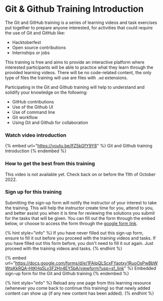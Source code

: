 # Git & Github Training Introduction

The Git and GitHub training is a series of learning videos and task exercises put together to prepare anyone interested, for activities that could require the use of Git and GitHub like:

* Hacktoberfest
* Open source contributions
* Internships or jobs

This training is free and aims to provide an interactive platform where interested participants will be able to practice what they learn through the provided learning videos. There will be no code-related content, the only type of files the training will use are files with `.md` extensions.

Participating in the Git and Github training will help to understand and solidify your knowledge on the following:

* GitHub contributions
* Use of the Github UI
* Use of command line
* Git workflow
* Using Git and Github for collaboration

### Watch video introduction

{% embed url="https://youtu.be/lfZ5kGfY9Y8" %}
Git and Github training Introduction
{% endembed %}

### How to get the best from this training

This video is not available yet. Check back on or before the 11th of October 2022.

### Sign up for this training

Submitting the sign-up form will notify the instructor of your interest to take the training. This will help the instructor create time for you, attend to you, and better assist you when it is time for reviewing the solutions you submit for the tasks that will be given. You can fill out the form through the embed below, or choose to access the form through the [google form link](https://docs.google.com/forms/d/e/1FAIpQLScxFYaotxy1RuoOsPwBbWWtsKkRQA-HtKHq5Lv3F2Hn4EY5bA/viewform?usp=sf\_link).

{% hint style="info" %}
If you have never filled out this sign-up form, ensure to fill it out before you proceed with the training videos and tasks. If you have filled out this form before, you don't need to fill it out again. Just proceed with the training videos and tasks.
{% endhint %}

{% embed url="https://docs.google.com/forms/d/e/1FAIpQLScxFYaotxy1RuoOsPwBbWWtsKkRQA-HtKHq5Lv3F2Hn4EY5bA/viewform?usp=sf_link" %}
Embedded sign-up form for the Git and Github training
{% endembed %}

{% hint style="info" %}
Reload any one page from this learning resource (whenever you come back to continue this training) so that newly added content can show up (if any new content has been added).
{% endhint %}
